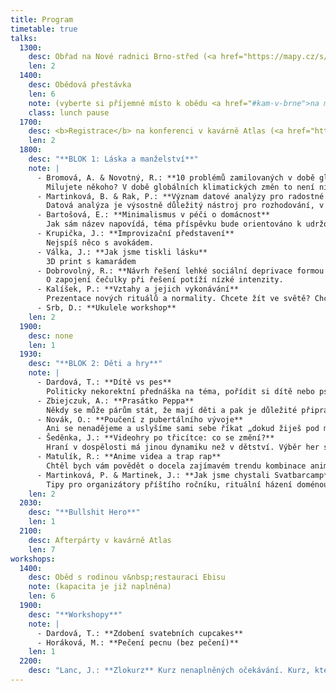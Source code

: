 ```yaml
---
title: Program
timetable: true
talks:
  1300:
    desc: Obřad na Nové radnici Brno-střed (<a href="https://mapy.cz/s/3pnZZ">Dominikánské náměstí 1</a>)
    len: 2
  1400:
    desc: Obědová přestávka
    len: 6
    note: (vyberte si příjemné místo k obědu <a href="#kam-v-brne">na mapě</a>)
    class: lunch pause
  1700:
    desc: <b>Registrace</b> na konferenci v kavárně Atlas (<a href="https://mapy.cz/s/3po0d">Žerotínovo náměstí 6</a>)
    len: 2
  1800:
    desc: "**BLOK 1: Láska a manželství**"
    note: |
      - Bromová, A. & Novotný, R.: **10 problémů zamilovaných v době globálních klimatických změn**  
        Milujete někoho? V době globálních klimatických změn to není nic lehkého. Nenechte se zaskočit a přijďte na přednášku o tom, jak se vypořádat 10 nejčastějšími problémy zamilovaných v předapokalyptickém světě.
      - Martinková, B. & Rak, P.: **Význam datové analýzy pro radostné manželství**  
        Datová analýza je výsostně důležitý nástroj pro rozhodování, v manželství absolutně nezbytný. Tuto tezi budeme demonstrovat na jednom případu — hned prvním velkém rozhodování novomanželů — svatební cesta.
      - Bartošová, E.: **Minimalismus v péči o domácnost**  
        Jak sám název napovídá, téma příspěvku bude orientováno k udržování pořádku v domácnosti obecně, s využitím konkrétních příkladů z prostředí sdíleného bytu praktikujícího minimalistickou metodu: dejte věcem svobodu najít si svoje místo.
      - Krupička, J.: **Improvizační představení**  
        Nejspíš něco s avokádem.
      - Válka, J.: **Jak jsme tiskli lásku**  
        3D print s kamarádem
      - Dobrovolný, R.: **Návrh řešení lehké sociální deprivace formou mačkání**  
        O zapojení čečulky při řešení potíží nízké intenzity.
      - Kalíšek, P.: **Vztahy a jejich vykonávání**  
        Prezentace nových rituálů a normality. Chcete žít ve světě? Chcete žít? Vezměte krumpáč a propoťte si triko. Erudice a zkušenosti na útesech ideace. Diskomfortní souostroví jednoho velkého vtipu.
      - Srb, D.: **Ukulele workshop**
    len: 2
  1900:
    desc: none
    len: 1
  1930:
    desc: "**BLOK 2: Děti a hry**"
    note: |
      - Dardová, T.: **Dítě vs pes**  
        Politicky nekorektní přednáška na téma, pořídit si dítě nebo psa?
      - Zbiejczuk, A.: **Prasátko Peppa**  
        Někdy se může párům stát, že mají děti a pak je důležité připravit se na to, že je potřeba je zabavit a vybrat správné seriály, představíme si ten nejzásadnější: [Prasátko Peppa](https://en.wikipedia.org/wiki/Peppa_Pig).
      - Novák, O.: **Poučení z pubertálního vývoje**  
        Ani se nenadějeme a uslyšíme sami sebe říkat „dokud žiješ pod mou střechou ...“ Léta dospívání a resocializace jsou náročnou zkouškou pro puboše i rodiče, a ani my jsme nebyli výjimkou. Na názorných příkladech si vysvětlíme, jak dětem předat to nejlepší z vlastního dospívání a na které chyby je naopak upozornit. Poslouchat nás nebudou, to je jasné, ale není hezčí věty, než „já ti to říkal/a!“
      - Šeděnka, J.: **Videohry po třicítce: co se změní?**  
        Hraní v dospělosti má jinou dynamiku než v dětství. Výběr her s pomocí HLTB a Metacritic. Jak skloubit hraní s prací a rodinou? Kde sehnat spoluhráče?
      - Matulík, R.: **Anime videa a trap rap**  
        Chtěl bych vám povědět o docela zajímavém trendu kombinace anime videí a tvrdého trap rapu. Fakt to k sobě super sedí.
      - Martinková, P. & Martinek, J.: **Jak jsme chystali Svatbarcamp**  
        Tipy pro organizátory příštího ročníku, rituální házení doménou.
    len: 2
  2030:
    desc: "**Bullshit Hero**"
    len: 1
  2100:
    desc: Afterpárty v kavárně Atlas
    len: 7
workshops:
  1400:
    desc: Oběd s rodinou v&nbsp;restauraci Ebisu
    note: (kapacita je již naplněna)
    len: 6
  1900:
    desc: "**Workshopy**"
    note: |
      - Dardová, T.: **Zdobení svatebních cupcakes**
      - Horáková, M.: **Pečení pecnu (bez pečení)**
    len: 1
  2200:
    desc: "Lanc, J.: **Zlokurz** Kurz nenaplněných očekávání. Kurz, který Vám pomůže být horším člověkem."
---
```

